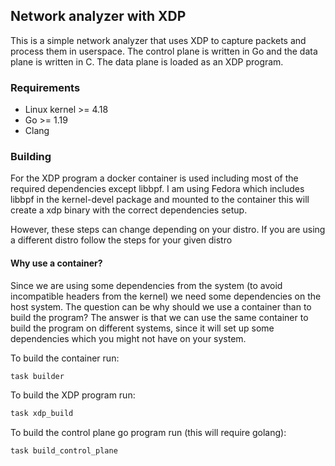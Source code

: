 ## Network analyzer with XDP

This is a simple network analyzer that uses XDP to capture packets and process them in userspace. The control plane is
written in Go and the data plane is written in C. The data plane is loaded as an XDP program.

### Requirements

- Linux kernel >= 4.18
- Go >= 1.19
- Clang

### Building

For the XDP program a docker container is used including most of the required dependencies except libbpf. I am using
Fedora which includes libbpf in the kernel-devel package and mounted to the container this will create a xdp binary with
the correct dependencies setup.

However, these steps can change depending on your distro. If you are using a different distro follow the steps for your
given distro

#### Why use a container?

Since we are using some dependencies from the system (to avoid incompatible headers from the kernel) we need some
dependencies on the host system.
The question can be why should we use a container than to build the program? The answer is that we can use the same
container to build the program on different systems,
since it will set up some dependencies which you might not have on your system.

To build the container run:

```bash
task builder
```

To build the XDP program run:

```bash
task xdp_build
```

To build the control plane go program run (this will require golang):

```bash
task build_control_plane

```